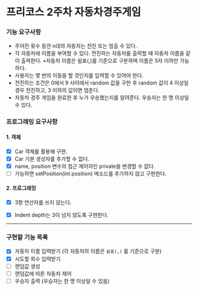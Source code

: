 # 프리코스 2주차 자동차경주게임



### 기능 요구사항

- 주어진 횟수 동안 n대의 자동차는 전진 또는 멈출 수 있다.
- 각 자동차에 이름을 부여할 수 있다. 전진하는 자동차를 출력할 때 자동차 이름을 같이 출력한다. •자동차 이름은 쉼표(,)를 기준으로 구분하며 이름은 5자 이하만 가능하다.
- 사용자는 몇 번의 이동을 할 것인지를 입력할 수 있어야 한다.
- 전진하는 조건은 0에서 9 사이에서 random 값을 구한 후 random 값이 4 이상일 경우 전진하고, 3 이하의 값이면 멈춘다.
- 자동차 경주 게임을 완료한 후 누가 우승했는지를 알려준다. 우승자는 한 명 이상일 수 있다. 



### 프로그래밍 요구사항

#### 1. 객체

- [x]  Car 객체를 활용해 구현.
- [x]  Car 기본 생성자를 추가할 수 없다.
- [x]  name, position 변수의 접근 제어자인 private을 변경할 수 없다.
- [ ]  가능하면 setPosition(int position) 메소드를 추가하지 않고 구현한다.

#### 2. 프로그래밍

- [x]  3항 연산자를 쓰지 않는다.
- [x]  Indent depth는 3이 넘지 않도록 구현한다.



---



### 구현할 기능 목록

- [x]  자동차 이름 입력받기 (각 자동차의 이름은 `쉼표(,)` 를 기준으로 구분)
- [x]  시도할 회수 입력받기
- [ ]  랜덤값 생성
- [ ]  랜덤값에 따른 자동차 제어
- [ ]  우승자 출력 (우승자는 한 명 이상일 수 있음)